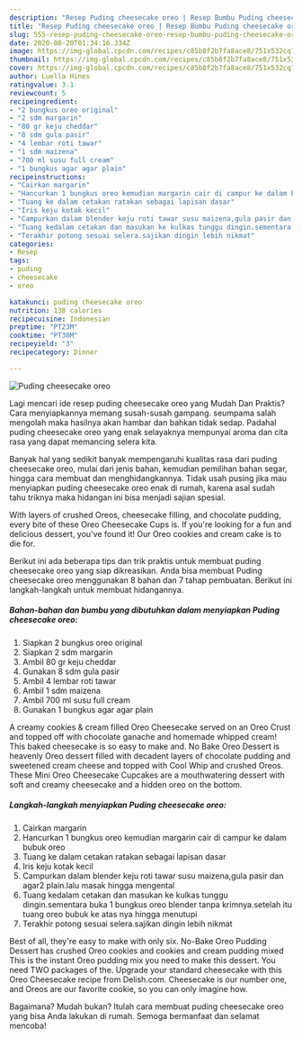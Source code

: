 ```yaml
---
description: "Resep Puding cheesecake oreo | Resep Bumbu Puding cheesecake oreo Yang Mudah Dan Praktis"
title: "Resep Puding cheesecake oreo | Resep Bumbu Puding cheesecake oreo Yang Mudah Dan Praktis"
slug: 555-resep-puding-cheesecake-oreo-resep-bumbu-puding-cheesecake-oreo-yang-mudah-dan-praktis
date: 2020-08-20T01:34:16.334Z
image: https://img-global.cpcdn.com/recipes/c85b8f2b7fa8ace8/751x532cq70/puding-cheesecake-oreo-foto-resep-utama.jpg
thumbnail: https://img-global.cpcdn.com/recipes/c85b8f2b7fa8ace8/751x532cq70/puding-cheesecake-oreo-foto-resep-utama.jpg
cover: https://img-global.cpcdn.com/recipes/c85b8f2b7fa8ace8/751x532cq70/puding-cheesecake-oreo-foto-resep-utama.jpg
author: Luella Hines
ratingvalue: 3.1
reviewcount: 5
recipeingredient:
- "2 bungkus oreo original"
- "2 sdm margarin"
- "80 gr keju cheddar"
- "8 sdm gula pasir"
- "4 lembar roti tawar"
- "1 sdm maizena"
- "700 ml susu full cream"
- "1 bungkus agar agar plain"
recipeinstructions:
- "Cairkan margarin"
- "Hancurkan 1 bungkus oreo kemudian margarin cair di campur ke dalam bubuk oreo"
- "Tuang ke dalam cetakan ratakan sebagai lapisan dasar"
- "Iris keju kotak kecil"
- "Campurkan dalam blender keju roti tawar susu maizena,gula pasir dan agar2 plain.lalu masak hingga mengental"
- "Tuang kedalam cetakan dan masukan ke kulkas tunggu dingin.sementara buka 1 bungkus oreo blender tanpa krimnya.setelah itu tuang oreo bubuk ke atas nya hingga menutupi"
- "Terakhir potong sesuai selera.sajikan dingin lebih nikmat"
categories:
- Resep
tags:
- puding
- cheesecake
- oreo

katakunci: puding cheesecake oreo 
nutrition: 138 calories
recipecuisine: Indonesian
preptime: "PT23M"
cooktime: "PT30M"
recipeyield: "3"
recipecategory: Dinner

---
```



![Puding cheesecake oreo](https://img-global.cpcdn.com/recipes/c85b8f2b7fa8ace8/751x532cq70/puding-cheesecake-oreo-foto-resep-utama.jpg)

Lagi mencari ide resep puding cheesecake oreo yang Mudah Dan Praktis? Cara menyiapkannya memang susah-susah gampang. seumpama salah mengolah maka hasilnya akan hambar dan bahkan tidak sedap. Padahal puding cheesecake oreo yang enak selayaknya mempunyai aroma dan cita rasa yang dapat memancing selera kita.

Banyak hal yang sedikit banyak mempengaruhi kualitas rasa dari puding cheesecake oreo, mulai dari jenis bahan, kemudian pemilihan bahan segar, hingga cara membuat dan menghidangkannya. Tidak usah pusing jika mau menyiapkan puding cheesecake oreo enak di rumah, karena asal sudah tahu triknya maka hidangan ini bisa menjadi sajian spesial.

With layers of crushed Oreos, cheesecake filling, and chocolate pudding, every bite of these Oreo Cheesecake Cups is. If you&#39;re looking for a fun and delicious dessert, you&#39;ve found it! Our Oreo cookies and cream cake is to die for.


Berikut ini ada beberapa tips dan trik praktis untuk membuat puding cheesecake oreo yang siap dikreasikan. Anda bisa membuat Puding cheesecake oreo menggunakan 8 bahan dan 7 tahap pembuatan. Berikut ini langkah-langkah untuk membuat hidangannya.

<!--inarticleads1-->

##### Bahan-bahan dan bumbu yang dibutuhkan dalam menyiapkan Puding cheesecake oreo:

1. Siapkan 2 bungkus oreo original
1. Siapkan 2 sdm margarin
1. Ambil 80 gr keju cheddar
1. Gunakan 8 sdm gula pasir
1. Ambil 4 lembar roti tawar
1. Ambil 1 sdm maizena
1. Ambil 700 ml susu full cream
1. Gunakan 1 bungkus agar agar plain


A creamy cookies &amp; cream filled Oreo Cheesecake served on an Oreo Crust and topped off with chocolate ganache and homemade whipped cream! This baked cheesecake is so easy to make and. No Bake Oreo Dessert is heavenly Oreo dessert filled with decadent layers of chocolate pudding and sweetened cream cheese and topped with Cool Whip and crushed Oreos. These Mini Oreo Cheesecake Cupcakes are a mouthwatering dessert with soft and creamy cheesecake and a hidden oreo on the bottom. 

<!--inarticleads2-->

##### Langkah-langkah menyiapkan Puding cheesecake oreo:

1. Cairkan margarin
1. Hancurkan 1 bungkus oreo kemudian margarin cair di campur ke dalam bubuk oreo
1. Tuang ke dalam cetakan ratakan sebagai lapisan dasar
1. Iris keju kotak kecil
1. Campurkan dalam blender keju roti tawar susu maizena,gula pasir dan agar2 plain.lalu masak hingga mengental
1. Tuang kedalam cetakan dan masukan ke kulkas tunggu dingin.sementara buka 1 bungkus oreo blender tanpa krimnya.setelah itu tuang oreo bubuk ke atas nya hingga menutupi
1. Terakhir potong sesuai selera.sajikan dingin lebih nikmat


Best of all, they&#39;re easy to make with only six. No-Bake Oreo Pudding Dessert has crushed Oreo cookies and cookies and cream pudding mixed This is the instant Oreo pudding mix you need to make this dessert. You need TWO packages of the. Upgrade your standard cheesecake with this Oreo Cheesecake recipe from Delish.com. Cheesecake is our number one, and Oreos are our favorite cookie, so you can only imagine how. 

Bagaimana? Mudah bukan? Itulah cara membuat puding cheesecake oreo yang bisa Anda lakukan di rumah. Semoga bermanfaat dan selamat mencoba!
